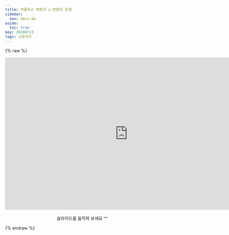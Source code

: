 ```yaml
---
title: 라플라스 변환과 z-변환의 관계
sidebar:
  nav: docs-ko
aside:
  toc: true
key: 20200723
tags: 신호처리
---
```


<style>
  @media screen{
    iframe {
        display:block;
    }
</style>

{% raw %}

  <p align = "center">
    <iframe width ="800" height = "500" src="https://angeloyeo.github.io/p5/2020-07-23-laplace_and_z/" frameborder = "0"></iframe>
     <br>
     슬라이드를 움직여 보세요 ^^
  </p>


{% endraw %}